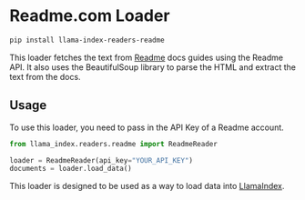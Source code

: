 # Readme.com Loader

```bash
pip install llama-index-readers-readme
```

This loader fetches the text from [Readme](https://readme.com/) docs guides using the Readme API. It also uses the BeautifulSoup library to parse the HTML and extract the text from the docs.

## Usage

To use this loader, you need to pass in the API Key of a Readme account.

```python
from llama_index.readers.readme import ReadmeReader

loader = ReadmeReader(api_key="YOUR_API_KEY")
documents = loader.load_data()
```

This loader is designed to be used as a way to load data into [LlamaIndex](https://github.com/run-llama/llama_index/).
